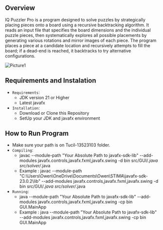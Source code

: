 ## Overview
IQ Puzzler Pro is a program designed to solve puzzles by strategically placing pieces onto a board using a recursive backtracking algorithm. It reads an input file that specifies the board dimensions and the individual puzzle pieces, then systematically explores all possible placements by generating various rotations and mirror images of each piece. The program places a piece at a candidate location and recursively attempts to fill the board; if a dead-end is reached, it backtracks to try alternative configurations. 

![Picture1](https://github.com/user-attachments/assets/a620a477-757a-4549-8f78-95995136269d)

## Requirements and Instalation

- `Requirements`:
  - JDK version 21 or Higher
  - Latest javafx 
- `Installation`:
  - Download or Clone this Repository
  - SetUp your JDK and javafx environment

## How to Run Program
- Make sure your path is on Tucil-13523103 folder.
- `Compiling`:
  - javac --module-path "Your Absolute Path to javafx-sdk-lib" --add-modules javafx.controls,javafx.fxml,javafx.swing -d bin src/GUI/*.java src/solver/*.java
  - Example : javac --module-path "C:\Users\Owen\OneDrive\Documents\Owen\STIMA\javafx-sdk-23.0.2\lib" --add-modules javafx.controls,javafx.fxml,javafx.swing -d bin src/GUI/*.java src/solver/*.java
- `Running`:
  - java --module-path "Your Absolute Path to javafx-sdk-lib" --add-modules javafx.controls,javafx.fxml,javafx.swing -cp bin GUI.MainApp
  - Example : java --module-path "Your Absolute Path to javafx-sdk-lib" --add-modules javafx.controls,javafx.fxml,javafx.swing -cp bin GUI.MainApp



